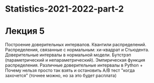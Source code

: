 # Statistics-2021-2022-part-2

# Лекция 5
Построение доверительных интервалов. Квантили распределений. Распределения, связанные с нормальным: хи-квадрат и Стьюдента. Доверительные интервалы в нормальной модели. Бутстрэп (параметрический и непараметрический). Эмпирическая функция распределения. Различные доверительные интервалы в Python + Почему нельзя просто так взять и остановить А/В тест "когда захочется" (точнее можно, но за это будет расплата)
